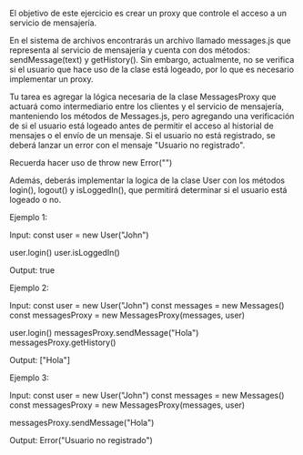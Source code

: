 El objetivo de este ejercicio es crear un proxy que controle el acceso a un servicio de mensajería.

En el sistema de archivos encontrarás un archivo llamado messages.js que representa al servicio de mensajería y cuenta con dos métodos: sendMessage(text) y getHistory(). Sin embargo, actualmente, no se verifica si el usuario que hace uso de la clase está logeado, por lo que es necesario implementar un proxy.

Tu tarea es agregar la lógica necesaria de la clase MessagesProxy que actuará como intermediario entre los clientes y el servicio de mensajería, manteniendo los métodos de Messages.js, pero agregando una verificación de si el usuario está logeado antes de permitir el acceso al historial de mensajes o el envío de un mensaje. Si el usuario no está registrado, se deberá lanzar un error con el mensaje "Usuario no registrado".

Recuerda hacer uso de throw new Error("")

Además, deberás implementar la logica de la clase User con los métodos login(), logout() y isLoggedIn(), que permitirá determinar si el usuario está logeado o no.

Ejemplo 1:

Input:
const user = new User("John")

user.login()
user.isLoggedIn()

Output: true

Ejemplo 2:

Input:
const user = new User("John")
const messages = new Messages()
const messagesProxy = new MessagesProxy(messages, user)

user.login()
messagesProxy.sendMessage("Hola")
messagesProxy.getHistory()

Output: ["Hola"]

Ejemplo 3:

Input:
const user = new User("John")
const messages = new Messages()
const messagesProxy = new MessagesProxy(messages, user)

messagesProxy.sendMessage("Hola")

Output: Error("Usuario no registrado")